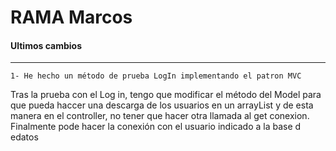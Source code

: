 # RAMA Marcos


#### Ultimos cambios
---

    1- He hecho un método de prueba LogIn implementando el patron MVC  
    
Tras la prueba con el Log in, tengo que modificar el método del Model para que pueda haccer una descarga de los usuarios en un arrayList
y de esta manera en el controller, no tener que hacer otra llamada al get conexion.
Finalmente pode hacer la conexión con el usuario indicado a la base d edatos
